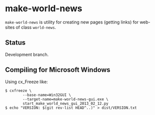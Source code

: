 make-world-news
===============

``make-world-news`` is utility for creating new pages (getting links)
for web-sites of class ``world-news``.

Status
------

Development branch.

Compiling for Microsoft Windows
-------------------------------

Using cx_Freeze like:

    $ cxfreeze \
            --base-name=Win32GUI \
            --target-name=make-world-news-gui.exe \
            start_make_world_news_gui_2013_02_12.py
    $ echo "VERSION: $(git rev-list HEAD^..)" > dist/VERSION.txt

